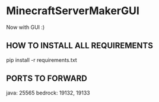 # MinecraftServerMakerGUI
Now with GUI :)

## HOW TO INSTALL ALL REQUIREMENTS
pip install -r requirements.txt 

## PORTS TO FORWARD
java: 25565
bedrock: 19132, 19133
